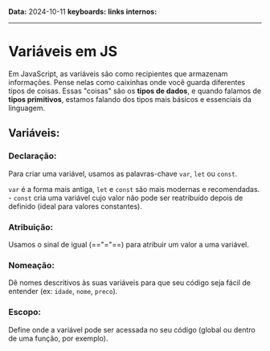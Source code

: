 
**Data:** 2024-10-11
**keyboards:** 
**links internos:** 
___
# Variáveis em JS

Em JavaScript, as variáveis são como recipientes que armazenam informações. Pense nelas como caixinhas onde você guarda diferentes tipos de coisas. Essas "coisas" são os **tipos de dados**, e quando falamos de **tipos primitivos**, estamos falando dos tipos mais básicos e essenciais da linguagem.

## **Variáveis:**

### Declaração: 
Para criar uma variável, usamos as palavras-chave `var`, `let` ou `const`.
  
  `var` é a forma mais antiga, `let` e `const` são mais modernas e recomendadas.
    - `const` cria uma variável cujo valor não pode ser reatribuído depois de definido (ideal para valores constantes).

### Atribuição: 
Usamos o sinal de igual (=="="==) para atribuir um valor a uma variável. 

### Nomeação: 
Dê nomes descritivos às suas variáveis para que seu código seja fácil de entender (ex: `idade`, `nome`, `preco`).

### Escopo: 
Define onde a variável pode ser acessada no seu código (global ou dentro de uma função, por exemplo).